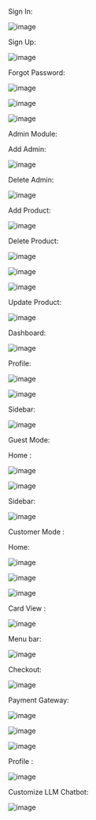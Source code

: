 Sign In:




![image](https://github.com/user-attachments/assets/dfac3c77-0332-4ff0-a483-e9cdbac55bf5)




Sign Up:



![image](https://github.com/user-attachments/assets/8b5e207c-fb05-419d-a573-e14b0292a60d)



Forgot Password:



![image](https://github.com/user-attachments/assets/6184d5b1-92b0-4022-b638-44c2a86d050b)






![image](https://github.com/user-attachments/assets/d0244508-7239-4a30-80a3-f0cb8b221f73)





![image](https://github.com/user-attachments/assets/15446ccd-e8ff-43ec-962b-35f804f7ca76)






Admin Module:



Add Admin:





![image](https://github.com/user-attachments/assets/c9e252ce-f237-4576-9504-38f4a2765b33)




Delete Admin:




![image](https://github.com/user-attachments/assets/aeaf18f2-ea26-4cfe-b10e-8ffa1c040bec)






Add Product:






![image](https://github.com/user-attachments/assets/b774807b-cdcb-4806-b80c-6d64d4b9426c)




Delete Product:





![image](https://github.com/user-attachments/assets/6c76e0ba-a847-4b8b-b4b2-60b7b6dfb23b)




![image](https://github.com/user-attachments/assets/7491d928-b7bc-484f-b4f4-1c5352ae05e0)




![image](https://github.com/user-attachments/assets/c73760af-70b9-4151-ac9f-5b5246c13186)







Update Product:





![image](https://github.com/user-attachments/assets/d24d939e-eab1-498a-92a6-fb58a3330ac7)





Dashboard:





![image](https://github.com/user-attachments/assets/50771b48-3f50-4ac2-9b8a-d43664e16f77)




Profile:




![image](https://github.com/user-attachments/assets/bbc4df97-dba9-447c-a30a-165cf3485b8b)




![image](https://github.com/user-attachments/assets/aaecf6ce-53b7-4be5-baf9-da86b9f79090)




Sidebar:



![image](https://github.com/user-attachments/assets/043945d3-36be-47f5-bfb4-a66d9b81b7c6)



Guest Mode:


Home :




![image](https://github.com/user-attachments/assets/903e42bb-b04e-4abe-ba50-ed0e1eb41a74)




![image](https://github.com/user-attachments/assets/9eb4d839-aa56-4231-8df5-0a01a07c4674)




Sidebar:




![image](https://github.com/user-attachments/assets/74fec302-c052-4ac0-a0b1-dfbb15484a39)




Customer Mode :



Home:



![image](https://github.com/user-attachments/assets/06cbdd7a-5c75-4944-92e4-3a86e5267218)



![image](https://github.com/user-attachments/assets/2e80550d-a662-4ea4-90ce-3b649a85de78)




![image](https://github.com/user-attachments/assets/e7c7a268-ab09-418d-95f9-48161b780109)




Card View :



![image](https://github.com/user-attachments/assets/285b97ef-4f4d-45ce-ba35-140344cbf617)



Menu bar:



![image](https://github.com/user-attachments/assets/3a3a0015-a522-4985-9d28-a0524c3bac5e)




Checkout:



![image](https://github.com/user-attachments/assets/5ef7a5ad-0c56-4ccc-9e38-7a15eeee9500)




Payment Gateway:

![image](https://github.com/user-attachments/assets/35d154e6-5eea-4b43-891b-56856f08c091)



![image](https://github.com/user-attachments/assets/29285837-58ee-4009-b358-a1d7723f2da6)



![image](https://github.com/user-attachments/assets/449428ee-0467-4608-a228-f0d8d7b683c3)




Profile :



![image](https://github.com/user-attachments/assets/669bdd96-9f12-4ecd-88b0-3818a22181d1)




Customize LLM Chatbot:




![image](https://github.com/user-attachments/assets/970a5f20-02ef-4b4f-a66f-f53a39ce4b4a)














